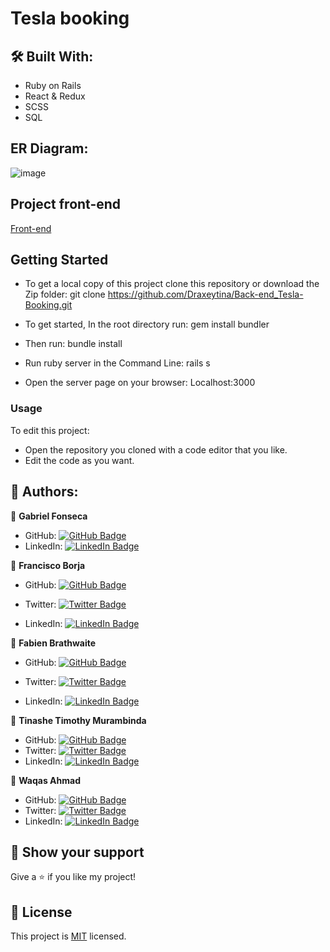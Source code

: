 # Tesla booking
<PROJECT DESCRIPTION>

## :hammer_and_wrench: Built With: 
- Ruby on Rails
- React & Redux
- SCSS 
- SQL

## ER Diagram:
![image](https://user-images.githubusercontent.com/42799579/197014249-17759fbf-7a6d-4fca-9db4-26180e78b5bc.png)
  
## Project front-end
[Front-end](https://github.com/Draxeytina/Front-end_Tesla-Booking)

## Getting Started 
- To get a local copy of this project clone this repository or download the Zip folder: 
git clone https://github.com/Draxeytina/Back-end_Tesla-Booking.git 

- To get started, In the root directory run: 
gem install bundler 

- Then run: 
bundle install 

- Run ruby server in the Command Line: 
rails s  

- Open the server page on your browser: 
Localhost:3000 

### Usage 
To edit this project:
- Open the repository you cloned with a code editor that you like. 
- Edit the code as you want. 

## :busts_in_silhouette: Authors: 
👤 **Gabriel Fonseca** 
- GitHub: [![GitHub Badge](https://img.shields.io/badge/-Gopxfs-white?logo=GitHub&logoColor=181717&style=plastic)](https://github.com/Gopxfs) 
- LinkedIn: [![LinkedIn Badge](https://img.shields.io/badge/-GabrielFonseca-white?logo=LinkedIn&logoColor=1DA1F2&style=plastic)](https://www.linkedin.com/in/gabriel-fonseca-sales/)

👤 **Francisco Borja**

- GitHub: [![GitHub Badge](https://img.shields.io/badge/-franclobo-white?logo=GitHub&logoColor=181717&style=plastic)](https://github.com/franclobo)

- Twitter: [![Twitter Badge](https://img.shields.io/badge/-Pancho2788-white?logo=Twitter&logoColor=1DA1F2&style=plastic)](https://twitter.com/Pancho2788)

- LinkedIn: [![LinkedIn Badge](https://img.shields.io/badge/-FranciscoBorja-white?logo=LinkedIn&logoColor=1DA1F2&style=plastic)](https://www.linkedin.com/in/francisco-borja-lobato/)

👤 **Fabien Brathwaite**

- GitHub: [![GitHub Badge](https://img.shields.io/badge/-fibini-white?logo=GitHub&logoColor=181717&style=plastic)](https://github.com/fibini)

- Twitter: [![Twitter Badge](https://img.shields.io/badge/-Onenewpage1-white?logo=Twitter&logoColor=1DA1F2&style=plastic)](https://twitter.com/Onenewpage1)

- LinkedIn: [![LinkedIn Badge](https://img.shields.io/badge/-FabienBrathwaite-white?logo=LinkedIn&logoColor=1DA1F2&style=plastic)](https://www.linkedin.com/in/fabien-brathwaite/)

👤 **Tinashe Timothy Murambinda**

- GitHub: [![GitHub Badge](https://img.shields.io/badge/-Draxeytina-white?logo=GitHub&logoColor=181717&style=plastic)](https://github.com/Draxeytina/)
- Twitter: [![Twitter Badge](https://img.shields.io/badge/-tinamura2-white?logo=Twitter&logoColor=1DA1F2&style=plastic)](https://twitter.com/tinamura2")
- LinkedIn: [![LinkedIn Badge](https://img.shields.io/badge/-TinasheMurambinda-white?logo=LinkedIn&logoColor=1DA1F2&style=plastic)](https://www.linkedin.com/in/timothy-tinashe-murambinda/")

👤 **Waqas Ahmad**

- GitHub: [![GitHub Badge](https://img.shields.io/badge/-waqaskanju-white?logo=GitHub&logoColor=181717&style=plastic)](https://github.com/waqaskanju)
- Twitter: [![Twitter Badge](https://img.shields.io/badge/-waqaskanju1-white?logo=Twitter&logoColor=1DA1F2&style=plastic)](https://twitter.com/waqaskanju)
- LinkedIn: [![LinkedIn Badge](https://img.shields.io/badge/-WaqasKanju-white?logo=LinkedIn&logoColor=1DA1F2&style=plastic)](https://linkedin.com/in/waqaskanju)

## :star2: Show your support 
Give a :star: if you like my project! 

## :pencil: License
This project is [MIT](https://github.com/Gopxfs/Back-end_Tesla-Booking/blob/main/LICENSE) licensed. 

